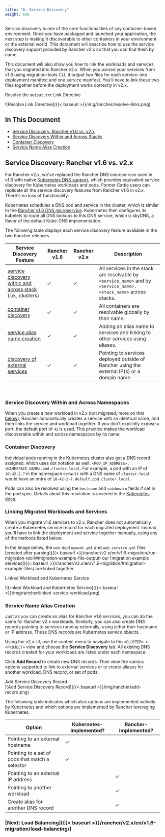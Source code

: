 ```yaml
---
title: "6. Service Discovery"
weight: 600
---
```


Service discovery is one of the core functionalities of any container-based environment. Once you have packaged and launched your application, the next step is making it discoverable to other containers in your environment or the external world. This document will describe how to use the service discovery support provided by Rancher v2.x so that you can find them by name. 

This document will also show you how to link the workloads and services that you migrated into Rancher v2.x. When you parsed your services from v1.6 using migration-tools CLI, it output two files for each service: one deployment manifest and one service manifest. You'll have to link these two files together before the deployment works correctly in v2.x.

<figcaption>Resolve the <code>output.txt</code> Link Directive</figcaption>

![Resolve Link Directive]({{< baseurl >}}/img/rancher/resolve-links.png)

## In This Document

<!-- TOC -->


- [Service Discovery: Rancher v1.6 vs. v2.x](#service-discovery-rancher-v16-vs-v2x)
- [Service Discovery Within and Across Stacks](#service-discovery-within-and-across-stacks)
- [Container Discovery](#container-discovery)
- [Service Name Alias Creation](#service-name-alias-creation)

<!-- /TOC -->

## Service Discovery: Rancher v1.6 vs. v2.x

For Rancher v2.x, we've replaced the Rancher DNS microservice used in v1.6 with native [Kubernetes DNS support](https://kubernetes.io/docs/concepts/services-networking/dns-pod-service/), which provides equivalent service discovery for Kubernetes workloads and pods. Former Cattle users can replicate all the service discovery features from Rancher v1.6 in v2.x. There's no loss of functionality.

Kubernetes schedules a DNS pod and service in the cluster, which is similar to the [Rancher v1.6 DNS microservice](https://rancher.com/docs/rancher/v1.6/en/cattle/internal-dns-service/#internal-dns-service-in-cattle-environments). Kubernetes then configures its kubelets to route all DNS lookups to this DNS service, which is skyDNS, a flavor of the default Kube-DNS implementation.

The following table displays each service discovery feature available in the two Rancher releases.

Service Discovery Feature | Rancher v1.6 | Rancher v2.x | Description
--------------------------|--------------|--------------|-------------
[service discovery within and across stack][1] (i.e., clusters) | ✓ | ✓ | All services in the stack are resolvable by `<service_name>` and by `<service_name>.<stack_name>` across stacks.
[container discovery][2] | ✓ | ✓ | All containers are resolvable globally by their name.
[service alias name creation][3] | ✓ | ✓ | Adding an alias name to services and linking to other services using aliases.
[discovery of external services][4] | ✓  | ✓ | Pointing to services deployed outside of Rancher using the external IP(s) or a domain name.

[1]: #service-discovery-within-and-across-stacks
[2]: #container-discovery
[3]: #service-name-alias-creation
[4]: #service-name-alias-creation

<br/>

### Service Discovery Within and Across Namespaces


When you create a _new_ workload in v2.x (not migrated, more on that [below](#linking-migrated-workloads-and-services)), Rancher automatically creates a service with an identical name, and then links the service and workload together. If you don't explicitly expose a port, the default port of `42` is used. This practice makes the workload discoverable within and across namespaces by its name.

### Container Discovery

Individual pods running in the Kubernetes cluster also get a DNS record assigned, which uses dot notation as well: `<POD_IP_ADDRESS>.<NAMESPACE_NAME>.pod.cluster.local`. For example, a pod with an IP of `10.42.2.7` in the namespace `default` with a DNS name of `cluster.local` would have an entry of `10-42-2-7.default.pod.cluster.local`.

Pods can also be resolved using the `hostname` and `subdomain` fields if set in the pod spec. Details about this resolution is covered in the [Kubernetes docs](https://kubernetes.io/docs/concepts/services-networking/dns-pod-service/).

### Linking Migrated Workloads and Services

When you migrate v1.6 services to v2.x, Rancher does not automatically create a Kubernetes service record for each migrated deployment. Instead, you'll have to link the deployment and service together manually, using any of the methods listed below.

In the image below, the `web-deployment.yml` and `web-service.yml` files [created after parsing]({{< baseurl >}}/rancher/v2.x/en/v1.6-migration/run-migration-tool/#migration-example-file-output) our [migration example services]({{< baseurl >}}/rancher/v2.x/en/v1.6-migration/#migration-example-files) are linked together.

<figcaption>Linked Workload and Kubernetes Service</figcaption>

![Linked Workload and Kubernetes Service]({{< baseurl >}}/img/rancher/linked-service-workload.png)


### Service Name Alias Creation

Just as you can create an alias for Rancher v1.6 services, you can do the same for Rancher v2.x workloads. Similarly, you can also create DNS records pointing to services running externally, using either their hostname or IP address. These DNS records are Kubernetes service objects.

Using the v2.x UI, use the context menu to navigate to the `<CLUSTER> > <PROJECT>` view and choose the **Service Discovery** tab. All existing DNS records created for your workloads are listed under each namespace.

Click **Add Record** to create new DNS records. Then view the various options supported to link to external services or to create aliases for another workload, DNS record, or set of pods.

<figcaption>Add Service Discovery Record</figcaption>
![Add Service Discovery Record]({{< baseurl >}}/img/rancher/add-record.png)

The following table indicates which alias options are implemented natively by Kubernetes and which options are implemented by Rancher leveraging Kubernetes.

Option | Kubernetes-implemented? | Rancher-implemented?
-------|-------------------------|---------------------
Pointing to an external hostname | ✓ | |
Pointing to a set of pods that match a selector | ✓ | |
Pointing to an external IP address | | ✓
Pointing to another workload | | ✓
Create alias for another DNS record | | ✓


### [Next: Load Balancing]({{< baseurl >}}/rancher/v2.x/en/v1.6-migration/load-balancing/)
